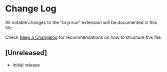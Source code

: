 # Change Log

All notable changes to the "brynrun" extension will be documented in this file.

Check [Keep a Changelog](http://keepachangelog.com/) for recommendations on how to structure this file.

## [Unreleased]

- Initial release
